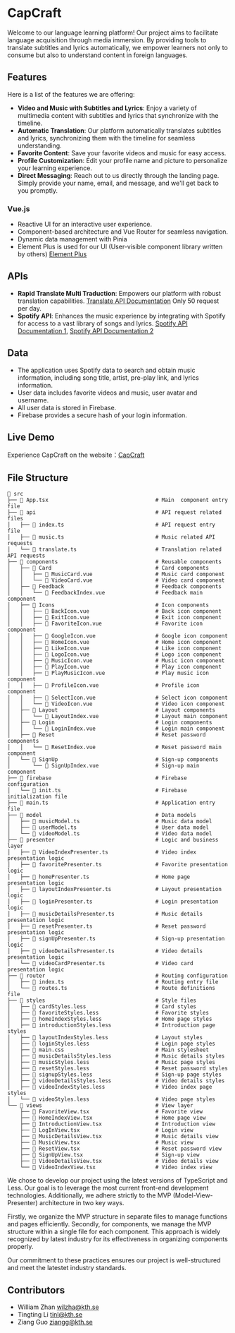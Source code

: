 # CapCraft
Welcome to our language learning platform! Our project aims to facilitate language acquisition through media immersion. By providing tools to translate subtitles and lyrics automatically, we empower learners not only to consume but also to understand content in foreign languages.

## Features
Here is a list of the features we are offering:
- **Video and Music with Subtitles and Lyrics**: Enjoy a variety of multimedia content with subtitles and lyrics that synchronize with the timeline.
- **Automatic Translation**: Our platform automatically translates subtitles and lyrics, synchronizing them with the timeline for seamless understanding.
- **Favorite Content**: Save your favorite videos and music for easy access.
- **Profile Customization**: Edit your profile name and picture to personalize your learning experience.
- **Direct Messaging**: Reach out to us directly through the landing page. Simply provide your name, email, and message, and we'll get back to you promptly.

### Vue.js
- Reactive UI for an interactive user experience.
- Component-based architecture and Vue Router for seamless navigation.
- Dynamic data management with Pinia
- Element Plus is used for our UI (User-visible component library written by others) [Element Plus](https://element-plus.org/en-US/component/overview.html)

## APIs
- **Rapid Translate Multi Traduction**: Empowers our platform with robust translation capabilities. [Translate API Documentation](https://rapidapi.com/sibaridev/api/rapid-translate-multi-traduction) Only 50 request per day.
- **Spotify API**: Enhances the music experience by integrating with Spotify for access to a vast library of songs and lyrics. [Spotify API Documentation 1](https://developer.spotify.com/documentation/web-playback-sdk), [Spotify API Documentation 2](https://rapidapi.com/Glavier/api/spotify23)

## Data
- The application uses Spotify data to search and obtain music information, including song title, artist, pre-play link, and lyrics information.
- User data includes favorite videos and music, user avatar and username.
- All user data is stored in Firebase.
- Firebase provides a secure hash of your login information.

## Live Demo
Experience CapCraft on the website：[CapCraft](https://vt24-project-group27.firebaseapp.com/)

## File Structure

```
📂 src
├── 📄 App.tsx                                  # Main  component entry file
├── 📂 api                                      # API request related files
│   ├── 📄 index.ts                             # API request entry file
│   ├── 📄 music.ts                             # Music related API requests
│   └── 📄 translate.ts                         # Translation related API requests
├── 📂 components                               # Reusable components
│   ├── 📂 Card                                 # Card components
│   │   ├── 📄 MusicCard.vue                    # Music card component
│   │   └── 📄 VideoCard.vue                    # Video card component
│   ├── 📂 Feedback                             # Feedback components
│   │   └── 📄 FeedbackIndex.vue                # Feedback main component
│   ├── 📂 Icons                                # Icon components
│   │   ├── 📄 BackIcon.vue                     # Back icon component
│   │   ├── 📄 ExitIcon.vue                     # Exit icon component
│   │   ├── 📄 FavoriteIcon.vue                 # Favorite icon component
│   │   ├── 📄 GoogleIcon.vue                   # Google icon component
│   │   ├── 📄 HomeIcon.vue                     # Home icon component
│   │   ├── 📄 LikeIcon.vue                     # Like icon component
│   │   ├── 📄 LogoIcon.vue                     # Logo icon component
│   │   ├── 📄 MusicIcon.vue                    # Music icon component
│   │   ├── 📄 PlayIcon.vue                     # Play icon component
│   │   ├── 📄 PlayMusicIcon.vue                # Play music icon component
│   │   ├── 📄 ProfileIcon.vue                  # Profile icon component
│   │   ├── 📄 SelectIcon.vue                   # Select icon component
│   │   └── 📄 VideoIcon.vue                    # Video icon component
│   ├── 📂 Layout                               # Layout components
│   │   └── 📄 LayoutIndex.vue                  # Layout main component
│   ├── 📂 Login                                # Login components
│   │   └── 📄 LoginIndex.vue                   # Login main component
│   ├── 📂 Reset                                # Reset password components
│   │   └── 📄 ResetIndex.vue                   # Reset password main component
│   └── 📂 SignUp                               # Sign-up components
│       └── 📄 SignUpIndex.vue                  # Sign-up main component
├── 📂 firebase                                 # Firebase configuration
│   └── 📄 init.ts                              # Firebase initialization file
├── 📄 main.ts                                  # Application entry file
├── 📂 model                                    # Data models
│   ├── 📄 musicModel.ts                        # Music data model
│   ├── 📄 userModel.ts                         # User data model
│   └── 📄 videoModel.ts                        # Video data model
├── 📂 presenter                                # Logic and business layer
│   ├── 📄 VideoIndexPresenter.ts               # Video index presentation logic
│   ├── 📄 favoritePresenter.ts                 # Favorite presentation logic
│   ├── 📄 homePresenter.ts                     # Home page presentation logic
│   ├── 📄 layoutIndexPresenter.ts              # Layout presentation logic
│   ├── 📄 loginPresenter.ts                    # Login presentation logic
│   ├── 📄 musicDetailsPresenter.ts             # Music details presentation logic
│   ├── 📄 resetPresenter.ts                    # Reset password presentation logic
│   ├── 📄 signUpPresenter.ts                   # Sign-up presentation logic
│   ├── 📄 videoDetailsPresenter.ts             # Video details presentation logic
│   └── 📄 videoCardPresenter.ts                # Video card presentation logic
├── 📂 router                                   # Routing configuration
│   ├── 📄 index.ts                             # Routing entry file
│   └── 📄 routes.ts                            # Route definitions file
├── 📂 styles                                   # Style files
│   ├── 📄 cardStyles.less                      # Card styles
│   ├── 📄 favoriteStyles.less                  # Favorite styles
│   ├── 📄 homeIndexStyles.less                 # Home page styles
│   ├── 📄 introductionStyles.less              # Introduction page styles
│   ├── 📄 layoutIndexStyles.less               # Layout styles
│   ├── 📄 loginStyles.less                     # Login page styles
│   ├── 📄 main.css                             # Main stylesheet
│   ├── 📄 musicDetailsStyles.less              # Music details styles
│   ├── 📄 musicStyles.less                     # Music page styles
│   ├── 📄 resetStyles.less                     # Reset password styles
│   ├── 📄 signupStyles.less                    # Sign-up page styles
│   ├── 📄 videoDetailsStyles.less              # Video details styles
│   ├── 📄 videoIndexStyles.less                # Video index page styles
│   └── 📄 videoStyles.less                     # Video page styles
└── 📂 views                                    # View layer
    ├── 📄 FavoriteView.tsx                     # Favorite view
    ├── 📄 HomeIndexView.tsx                    # Home page view
    ├── 📄 IntroductionView.tsx                 # Introduction view
    ├── 📄 LogInView.tsx                        # Login view
    ├── 📄 MusicDetailsView.tsx                 # Music details view
    ├── 📄 MusicView.tsx                        # Music view
    ├── 📄 ResetView.tsx                        # Reset password view
    ├── 📄 SignUpView.tsx                       # Sign-up view
    ├── 📄 VideoDetailsView.tsx                 # Video details view
    └── 📄 VideoIndexView.tsx                   # Video index view
```
We chose to develop our project using the latest versions of TypeScript and Less. Our goal is to leverage the most current front-end development technologies. Additionally, we adhere strictly to the MVP (Model-View-Presenter) architecture in two key ways.

Firstly, we organize the MVP structure in separate files to manage functions and pages efficiently. Secondly, for components, we manage the MVP structure within a single file for each component. This approach is widely recognized by latest industry for its effectiveness in organizing components properly.

Our commitment to these practices ensures our project is well-structured and meet the latestet industry standards.

## Contributors
- William Zhan [wilzha@kth.se](https://gits-15.sys.kth.se/wilzha)
- Tingting Li [tinl@kth.se](https://gits-15.sys.kth.se/tinl)
- Ziang Guo [ziangg@kth.se](https://gits-15.sys.kth.se/ziangg)

